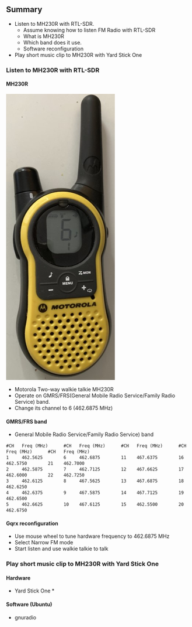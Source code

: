 ## Summary
* Listen to MH230R with RTL-SDR.
   * Assume knowing how to listen FM Radio with RTL-SDR
   * What is MH230R
   * Which band does it use. 
   * Software reconfiguration
* Play short music clip to MH230R with Yard Stick One
### Listen to MH230R with RTL-SDR
#### MH230R 
![alt text](https://github.com/xg590/IoT/raw/master/Radio/Play_With_Walkie_Talkie/MH230R.jpg "MH230R") 
* Motorola Two-way walkie talkie MH230R 
* Operate on GMRS/FRS(General Mobile Radio Service/Family Radio Service) band. 
* Change its channel to 6 (462.6875 MHz)
#### GMRS/FRS band
* General Mobile Radio Service/Family Radio Service) band
```
#CH   Freq (MHz)      #CH   Freq (MHz)      #CH   Freq (MHz)      #CH   Freq (MHz)      #CH   Freq (MHz) 
1     462.5625        6     462.6875        11    467.6375        16    462.5750        21    462.7000
2     462.5875        7     462.7125        12    467.6625        17    462.6000        22    462.7250
3     462.6125        8     467.5625        13    467.6875        18    462.6250 
4     462.6375        9     467.5875        14    467.7125        19    462.6500 
5     462.6625        10    467.6125        15    462.5500        20    462.6750 
```
#### Gqrx reconfiguration
* Use mouse wheel to tune hardware frequency to 462.6875 MHz 
* Select Narrow FM mode 
* Start listen and use walkie talkie to talk
### Play short music clip to MH230R with Yard Stick One
#### Hardware
* Yard Stick One
   * 
#### Software (Ubuntu)
* gnuradio  
